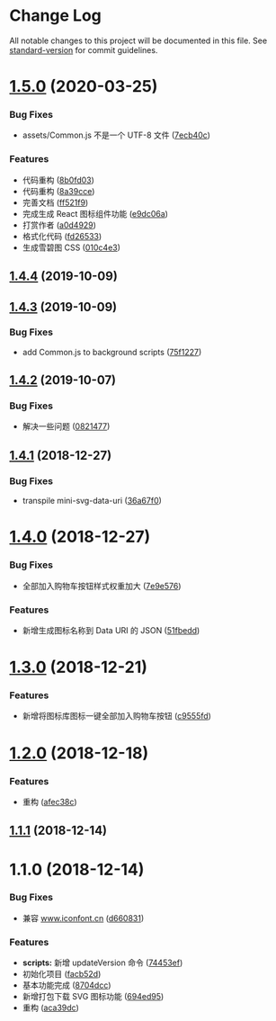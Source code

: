 # Change Log

All notable changes to this project will be documented in this file. See [standard-version](https://github.com/conventional-changelog/standard-version) for commit guidelines.

<a name="1.5.0"></a>
# [1.5.0](https://github.com/fjc0k/Iconfonter/compare/v1.4.4...v1.5.0) (2020-03-25)


### Bug Fixes

* assets/Common.js 不是一个 UTF-8 文件 ([7ecb40c](https://github.com/fjc0k/Iconfonter/commit/7ecb40c))


### Features

* 代码重构 ([8b0fd03](https://github.com/fjc0k/Iconfonter/commit/8b0fd03))
* 代码重构 ([8a39cce](https://github.com/fjc0k/Iconfonter/commit/8a39cce))
* 完善文档 ([ff521f9](https://github.com/fjc0k/Iconfonter/commit/ff521f9))
* 完成生成 React 图标组件功能 ([e9dc06a](https://github.com/fjc0k/Iconfonter/commit/e9dc06a))
* 打赏作者 ([a0d4929](https://github.com/fjc0k/Iconfonter/commit/a0d4929))
* 格式化代码 ([fd26533](https://github.com/fjc0k/Iconfonter/commit/fd26533))
* 生成雪碧图 CSS ([010c4e3](https://github.com/fjc0k/Iconfonter/commit/010c4e3))



<a name="1.4.4"></a>
## [1.4.4](https://github.com/fjc0k/Iconfonter/compare/v1.4.3...v1.4.4) (2019-10-09)



<a name="1.4.3"></a>
## [1.4.3](https://github.com/fjc0k/Iconfonter/compare/v1.4.2...v1.4.3) (2019-10-09)


### Bug Fixes

* add Common.js to background scripts ([75f1227](https://github.com/fjc0k/Iconfonter/commit/75f1227))



<a name="1.4.2"></a>
## [1.4.2](https://github.com/fjc0k/Iconfonter/compare/v1.4.1...v1.4.2) (2019-10-07)


### Bug Fixes

* 解决一些问题 ([0821477](https://github.com/fjc0k/Iconfonter/commit/0821477))



<a name="1.4.1"></a>
## [1.4.1](https://github.com/fjc0k/Iconfonter/compare/v1.4.0...v1.4.1) (2018-12-27)


### Bug Fixes

* transpile mini-svg-data-uri ([36a67f0](https://github.com/fjc0k/Iconfonter/commit/36a67f0))



<a name="1.4.0"></a>
# [1.4.0](https://github.com/fjc0k/Iconfonter/compare/v1.3.0...v1.4.0) (2018-12-27)


### Bug Fixes

* 全部加入购物车按钮样式权重加大 ([7e9e576](https://github.com/fjc0k/Iconfonter/commit/7e9e576))


### Features

* 新增生成图标名称到 Data URI 的 JSON ([51fbedd](https://github.com/fjc0k/Iconfonter/commit/51fbedd))



<a name="1.3.0"></a>
# [1.3.0](https://github.com/fjc0k/Iconfonter/compare/v1.2.0...v1.3.0) (2018-12-21)


### Features

* 新增将图标库图标一键全部加入购物车按钮 ([c9555fd](https://github.com/fjc0k/Iconfonter/commit/c9555fd))



<a name="1.2.0"></a>
# [1.2.0](https://github.com/fjc0k/Iconfonter/compare/v1.1.1...v1.2.0) (2018-12-18)


### Features

* 重构 ([afec38c](https://github.com/fjc0k/Iconfonter/commit/afec38c))



<a name="1.1.1"></a>
## [1.1.1](https://github.com/fjc0k/Iconfonter/compare/v1.1.0...v1.1.1) (2018-12-14)



<a name="1.1.0"></a>
# 1.1.0 (2018-12-14)


### Bug Fixes

* 兼容 www.iconfont.cn ([d660831](https://github.com/fjc0k/Iconfonter/commit/d660831))


### Features

* **scripts:** 新增 updateVersion 命令 ([74453ef](https://github.com/fjc0k/Iconfonter/commit/74453ef))
* 初始化项目 ([facb52d](https://github.com/fjc0k/Iconfonter/commit/facb52d))
* 基本功能完成 ([8704dcc](https://github.com/fjc0k/Iconfonter/commit/8704dcc))
* 新增打包下载 SVG 图标功能 ([694ed95](https://github.com/fjc0k/Iconfonter/commit/694ed95))
* 重构 ([aca39dc](https://github.com/fjc0k/Iconfonter/commit/aca39dc))
